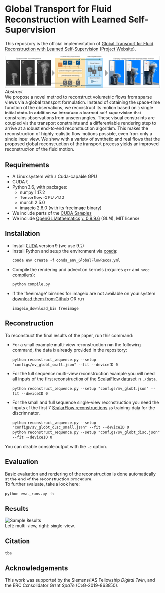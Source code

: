 # Global Transport for Fluid Reconstruction with Learned Self-Supervision

This repository is the official implementation of [Global Transport for Fluid Reconstruction with Learned Self-Supervision](https://arxiv.org/abs/2104.06031) ([Project Website](https://ge.in.tum.de/publications/2021-franz-globtrans/)). 

![Overview Image](images/teaser.PNG)  
*Abstract*  
We propose a novel method to reconstruct volumetric flows from sparse views via a global transport formulation. Instead of obtaining the space-time function of the observations, we reconstruct its motion based on a single initial state. In addition we introduce a learned self-supervision that constrains observations from unseen angles. These visual constraints are coupled via the transport constraints and a differentiable rendering step to arrive at a robust end-to-end reconstruction algorithm. This makes the reconstruction of highly realistic flow motions possible, even from only a single input view. We show with a variety of synthetic and real flows that the proposed global reconstruction of the transport process yields an improved reconstruction of the fluid motion.

## Requirements
- A Linux system with a Cuda-capable GPU
- CUDA 9
- Python 3.6, with packages:
	- numpy 1.17.2
	- Tensorflow-GPU v1.12
	- munch 2.5.0
	- imageio 2.6.0 (with its freeimage binary)
- We include parts of the [CUDA Samples](https://github.com/NVIDIA/cuda-samples)
- We include [OpenGL Mathematics](https://glm.g-truc.net/0.9.9/index.html) [v.  0.9.9.6](https://github.com/g-truc/glm/tree/0.9.9.6) (GLM), MIT license

## Installation

- Install [CUDA](https://docs.nvidia.com/cuda/cuda-installation-guide-linux/index.html) version 9 (we use 9.2)
- Install Python and setup the environment via [conda](https://docs.conda.io/en/latest/miniconda.html):
	```
	conda env create -f conda_env_GlobalFlowRecon.yml
	```
- Compile the rendering and advection kernels (requires `g++` and `nvcc` compilers):
	```
	python compile.py
	```
- If the 'freeimage' binaries for imageio are not available on your system [download them from Github](https://github.com/imageio/imageio-binaries) OR run
	```
	imageio_download_bin freeimage
	```

## Reconstruction

To reconstruct the final results of the paper, run this command:
- For a small example multi-view reconstruction run the following command, the data is already provided in the repository:
	```
	python reconstruct_sequence.py --setup "configs/mv_globt_small.json" --fit --deviceID 0
	```
- For the full sequence multi-view reconstruction example you will need all inputs of the first reconstruction of the [ScalarFlow dataset](https://ge.in.tum.de/publications/2019-scalarflow-eckert/) in `./data`.
	```
	python reconstruct_sequence.py --setup "configs/mv_globt.json" --fit --deviceID 0
	```
- For the small and full sequence single-view reconstruction you need the inputs of the first 7 [ScalarFlow reconstructions](https://ge.in.tum.de/publications/2019-scalarflow-eckert/) as training-data for the discriminator.
	```
	python reconstruct_sequence.py --setup "configs/sv_globt_disc_small.json" --fit --deviceID 0
	python reconstruct_sequence.py --setup "configs/sv_globt_disc.json" --fit --deviceID 0
	```

You can disable console output with the `-c` option.

## Evaluation

Basic evaluation and rendering of the reconstruction is done automatically at the end of the reconstruction procedure.  
To further evaluate, take a look here:
```
python eval_runs.py -h
```

## Results

![Sample Results](images/results.gif)  
Left: multi-view, right: single-view.

## Citation
```
tba
```

## Acknowledgements
This work was supported by the Siemens/IAS Fellowship *Digital Twin*, and the ERC Consolidator Grant *SpaTe* (CoG-2019-863850).